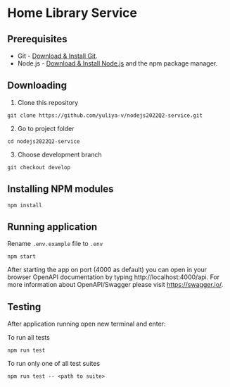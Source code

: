 # Home Library Service

## Prerequisites

- Git - [Download & Install Git](https://git-scm.com/downloads).
- Node.js - [Download & Install Node.js](https://nodejs.org/en/download/) and the npm package manager.

## Downloading
1. Clone this repository 

```
git clone https://github.com/yuliya-v/nodejs2022Q2-service.git
```
2. Go to project folder 
```
cd nodejs2022Q2-service
```
3. Choose development branch

```
git checkout develop
```

## Installing NPM modules

```
npm install
```

## Running application

Rename `.env.example` file to `.env`

```
npm start
```

After starting the app on port (4000 as default) you can open
in your browser OpenAPI documentation by typing http://localhost:4000/api.
For more information about OpenAPI/Swagger please visit https://swagger.io/.

## Testing

After application running open new terminal and enter:

To run all tests

```
npm run test
```

To run only one of all test suites

```
npm run test -- <path to suite>
```

